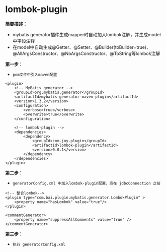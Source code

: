 # lombok-plugin

**简要描述：**

- mybatis generator插件生成mapper时自动加入lombok注解，并生成model中字段注释
- 在model中自动生成@Getter、@Setter、@Builder(toBuilder=true)、@AllArgsConstructor、@NoArgsConstructor、@ToString等lombok注解

**第一步：**
- `pom文件中引入maven配置 `

```
<plugin>
	<!-- MyBatis generator -->
	<groupId>org.mybatis.generator</groupId>
	<artifactId>mybatis-generator-maven-plugin</artifactId>
	<version>1.3.2</version>
	<configuration>
		<verbose>true</verbose>
		<overwrite>true</overwrite>
	</configuration>

	<!-- lombok-plugin -->
	<dependencies>
		<dependency>
			<groupId>com.joy.plugin</groupId>
			<artifactId>lombok-plugin</artifactId>
			<version>0.0.1</version>
		</dependency>
	</dependencies>
</plugin>
```

**第二步：**
- `generatorConfig.xml 中加入lombok-plugin配置，应在 jdbcConnection 之前`

```
<!-- 整合lombok-->
<plugin type="com.bai.plugin.mybatis.generator.LombokPlugin" >
	<property name="hasLombok" value="true"/>
</plugin>

<commentGenerator>
	<property name="suppressAllComments" value="true" />
</commentGenerator>
```

**第三步：**
- `执行 generatorConfig.xml`

